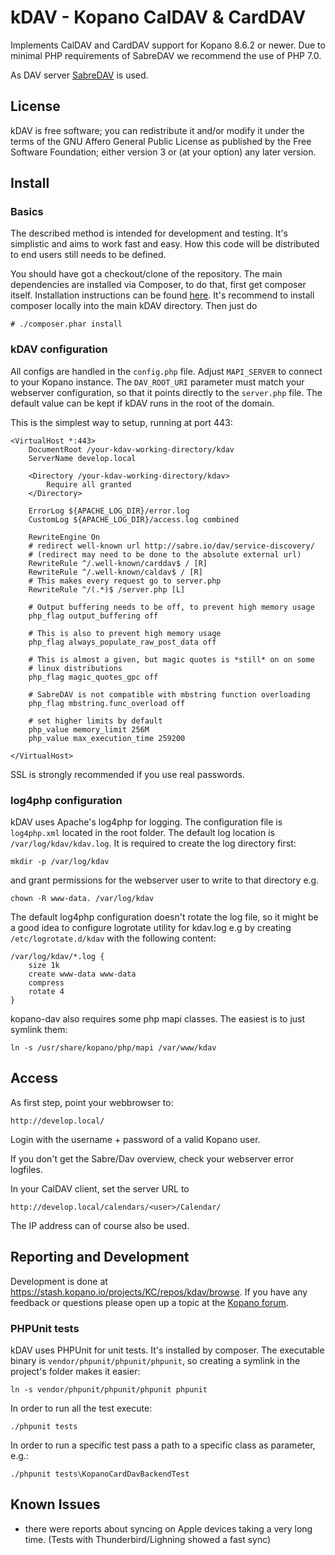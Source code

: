 # kDAV - Kopano CalDAV & CardDAV

Implements CalDAV and CardDAV support for Kopano 8.6.2 or newer. Due to
minimal PHP requirements of SabreDAV we recommend the use of PHP 7.0.

As DAV server [SabreDAV](http://sabre.io/dav) is used.

## License

kDAV is free software; you can redistribute it and/or modify it under
the terms of the GNU Affero General Public License as published by the
Free Software Foundation; either version 3 or (at your option) any later
version.

## Install

### Basics

The described method is intended for development and testing. It's
simplistic and aims to work fast and easy. How this code will be
distributed to end users still needs to be defined.

You should have got a checkout/clone of the repository. The main
dependencies are installed via Composer, to do that, first get composer
itself. Installation instructions can be found
[here](https://getcomposer.org/doc/00-intro.md#installation-linux-unix-osx).
It's recommend to install composer locally into the main kDAV directory.
Then just do

```
# ./composer.phar install
```

### kDAV configuration

All configs are handled in the `config.php` file. Adjust `MAPI_SERVER`
to connect to your Kopano instance. The `DAV_ROOT_URI` parameter must
match your webserver configuration, so that it points directly to the
`server.php` file. The default value can be kept if kDAV runs in the
root of the domain.

This is the simplest way to setup, running at port 443:

```
<VirtualHost *:443>
    DocumentRoot /your-kdav-working-directory/kdav
    ServerName develop.local

    <Directory /your-kdav-working-directory/kdav>
        Require all granted
    </Directory>

    ErrorLog ${APACHE_LOG_DIR}/error.log
    CustomLog ${APACHE_LOG_DIR}/access.log combined

    RewriteEngine On
    # redirect well-known url http://sabre.io/dav/service-discovery/
    # (redirect may need to be done to the absolute external url)
    RewriteRule ^/.well-known/carddav$ / [R]
    RewriteRule ^/.well-known/caldav$ / [R]
    # This makes every request go to server.php
    RewriteRule ^/(.*)$ /server.php [L]

    # Output buffering needs to be off, to prevent high memory usage
    php_flag output_buffering off

    # This is also to prevent high memory usage
    php_flag always_populate_raw_post_data off

    # This is almost a given, but magic quotes is *still* on on some
    # linux distributions
    php_flag magic_quotes_gpc off

    # SabreDAV is not compatible with mbstring function overloading
    php_flag mbstring.func_overload off

    # set higher limits by default
    php_value memory_limit 256M
    php_value max_execution_time 259200

</VirtualHost>
```

SSL is strongly recommended if you use real passwords.

### log4php configuration

kDAV uses Apache's log4php for logging. The configuration file is
`log4php.xml` located in the root folder. The default log location is
`/var/log/kdav/kdav.log`. It is required to create the log directory
first:

```
mkdir -p /var/log/kdav
```

and grant permissions for the webserver user to write to that directory
e.g.

```
chown -R www-data. /var/log/kdav
```

The default log4php configuration doesn't rotate the log file, so it
might be a good idea to configure logrotate utility for kdav.log e.g by
creating ```/etc/logrotate.d/kdav``` with the following content:

```
/var/log/kdav/*.log {
    size 1k
    create www-data www-data
    compress
    rotate 4
}
```

kopano-dav also requires some php mapi classes. The easiest is to just
symlink them:

```
ln -s /usr/share/kopano/php/mapi /var/www/kdav
```

## Access

As first step, point your webbrowser to:

```
http://develop.local/
```

Login with the username + password of a valid Kopano user.

If you don't get the Sabre/Dav overview, check your webserver error
logfiles.

In your CalDAV client, set the server URL to

```
http://develop.local/calendars/<user>/Calendar/
```

The IP address can of course also be used.

## Reporting and Development

Development is done at
https://stash.kopano.io/projects/KC/repos/kdav/browse. If you have any
feedback or questions please open up a topic at the [Kopano
forum](https://forum.kopano.io/category/13/development).

### PHPUnit tests

kDAV uses PHPUnit for unit tests. It's installed by composer. The
executable binary is ```vendor/phpunit/phpunit/phpunit```, so creating a
symlink in the project's folder makes it easier:

```
ln -s vendor/phpunit/phpunit/phpunit phpunit
```

In order to run all the test execute:
```
./phpunit tests
```

In order to run a specific test pass a path to a specific class as
parameter, e.g.:

```
./phpunit tests\KopanoCardDavBackendTest
```

## Known Issues

- there were reports about syncing on Apple devices taking a very long
time. (Tests with Thunderbird/Lighning showed a fast sync)

